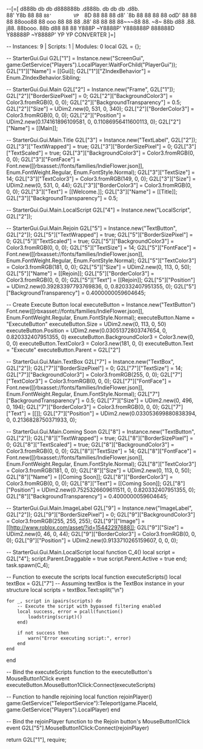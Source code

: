 --[=[
 d888b  db    db d888888b      .d888b.      db      db    db  .d8b.  
88' Y8b 88    88   `88'        VP  `8D      88      88    88 d8' `8b 
88      88    88    88            odD'      88      88    88 88ooo88 
88  ooo 88    88    88          .88'        88      88    88 88~~~88 
88. ~8~ 88b  d88   .88.        j88.         88booo. 88b  d88 88   88 
 Y888P  ~Y8888P' Y888888P      888888D      Y88888P ~Y8888P' YP   YP  CONVERTER
]=]

-- Instances: 9 | Scripts: 1 | Modules: 0
local G2L = {};

-- StarterGui.Gui
G2L["1"] = Instance.new("ScreenGui", game:GetService("Players").LocalPlayer:WaitForChild("PlayerGui"));
G2L["1"]["Name"] = [[Gui]];
G2L["1"]["ZIndexBehavior"] = Enum.ZIndexBehavior.Sibling;

-- StarterGui.Gui.Main
G2L["2"] = Instance.new("Frame", G2L["1"]);
G2L["2"]["BorderSizePixel"] = 0;
G2L["2"]["BackgroundColor3"] = Color3.fromRGB(0, 0, 0);
G2L["2"]["BackgroundTransparency"] = 0.5;
G2L["2"]["Size"] = UDim2.new(0, 531, 0, 340);
G2L["2"]["BorderColor3"] = Color3.fromRGB(0, 0, 0);
G2L["2"]["Position"] = UDim2.new(0.174161896109581, 0, 0.11086956411600113, 0);
G2L["2"]["Name"] = [[Main]];

-- StarterGui.Gui.Main.Title
G2L["3"] = Instance.new("TextLabel", G2L["2"]);
G2L["3"]["TextWrapped"] = true;
G2L["3"]["BorderSizePixel"] = 0;
G2L["3"]["TextScaled"] = true;
G2L["3"]["BackgroundColor3"] = Color3.fromRGB(0, 0, 0);
G2L["3"]["FontFace"] = Font.new([[rbxasset://fonts/families/IndieFlower.json]], Enum.FontWeight.Regular, Enum.FontStyle.Normal);
G2L["3"]["TextSize"] = 14;
G2L["3"]["TextColor3"] = Color3.fromRGB(149, 0, 0);
G2L["3"]["Size"] = UDim2.new(0, 531, 0, 44);
G2L["3"]["BorderColor3"] = Color3.fromRGB(0, 0, 0);
G2L["3"]["Text"] = [[Welcome.]];
G2L["3"]["Name"] = [[Title]];
G2L["3"]["BackgroundTransparency"] = 0.5;

-- StarterGui.Gui.Main.LocalScript
G2L["4"] = Instance.new("LocalScript", G2L["2"]);


-- StarterGui.Gui.Main.Rejoin
G2L["5"] = Instance.new("TextButton", G2L["2"]);
G2L["5"]["TextWrapped"] = true;
G2L["5"]["BorderSizePixel"] = 0;
G2L["5"]["TextScaled"] = true;
G2L["5"]["BackgroundColor3"] = Color3.fromRGB(0, 0, 0);
G2L["5"]["TextSize"] = 14;
G2L["5"]["FontFace"] = Font.new([[rbxasset://fonts/families/IndieFlower.json]], Enum.FontWeight.Regular, Enum.FontStyle.Normal);
G2L["5"]["TextColor3"] = Color3.fromRGB(181, 0, 0);
G2L["5"]["Size"] = UDim2.new(0, 113, 0, 50);
G2L["5"]["Name"] = [[Rejoin]];
G2L["5"]["BorderColor3"] = Color3.fromRGB(0, 0, 0);
G2L["5"]["Text"] = [[Rejoin]];
G2L["5"]["Position"] = UDim2.new(0.39283397793769836, 0, 0.820332407951355, 0);
G2L["5"]["BackgroundTransparency"] = 0.4000000059604645;

-- Create Execute Button
local executeButton = Instance.new("TextButton")
Font.new([[rbxasset://fonts/families/IndieFlower.json]], Enum.FontWeight.Regular, Enum.FontStyle.Normal);
executeButton.Name = "ExecuteButton"
executeButton.Size = UDim2.new(0, 113, 0, 50)
executeButton.Position = UDim2.new(0.03051372803747654, 0, 0.820332407951355, 0)
executeButton.BackgroundColor3 = Color3.new(0, 0, 0)
executeButton.TextColor3 = Color3.new(181, 0, 0)
executeButton.Text = "Execute"
executeButton.Parent = G2L["2"]



-- StarterGui.Gui.Main.TextBox
G2L["7"] = Instance.new("TextBox", G2L["2"]);
G2L["7"]["BorderSizePixel"] = 0;
G2L["7"]["TextSize"] = 14;
G2L["7"]["BackgroundColor3"] = Color3.fromRGB(255, 0, 0);
G2L["7"]["TextColor3"] = Color3.fromRGB(0, 0, 0);
G2L["7"]["FontFace"] = Font.new([[rbxasset://fonts/families/IndieFlower.json]], Enum.FontWeight.Regular, Enum.FontStyle.Normal);
G2L["7"]["BackgroundTransparency"] = 0.5;
G2L["7"]["Size"] = UDim2.new(0, 496, 0, 194);
G2L["7"]["BorderColor3"] = Color3.fromRGB(0, 0, 0);
G2L["7"]["Text"] = [[]];
G2L["7"]["Position"] = UDim2.new(0.033053699880838394, 0, 0.2136828750371933, 0);

-- StarterGui.Gui.Main.Coming Soon
G2L["8"] = Instance.new("TextButton", G2L["2"]);
G2L["8"]["TextWrapped"] = true;
G2L["8"]["BorderSizePixel"] = 0;
G2L["8"]["TextScaled"] = true;
G2L["8"]["BackgroundColor3"] = Color3.fromRGB(0, 0, 0);
G2L["8"]["TextSize"] = 14;
G2L["8"]["FontFace"] = Font.new([[rbxasset://fonts/families/IndieFlower.json]], Enum.FontWeight.Regular, Enum.FontStyle.Normal);
G2L["8"]["TextColor3"] = Color3.fromRGB(181, 0, 0);
G2L["8"]["Size"] = UDim2.new(0, 113, 0, 50);
G2L["8"]["Name"] = [[Coming Soon]];
G2L["8"]["BorderColor3"] = Color3.fromRGB(0, 0, 0);
G2L["8"]["Text"] = [[Coming Soon]];
G2L["8"]["Position"] = UDim2.new(0.7525326609611511, 0, 0.820332407951355, 0);
G2L["8"]["BackgroundTransparency"] = 0.4000000059604645;

-- StarterGui.Gui.Main.ImageLabel
G2L["9"] = Instance.new("ImageLabel", G2L["2"]);
G2L["9"]["BorderSizePixel"] = 0;
G2L["9"]["BackgroundColor3"] = Color3.fromRGB(255, 255, 255);
G2L["9"]["Image"] = [[http://www.roblox.com/asset/?id=15442297688]];
G2L["9"]["Size"] = UDim2.new(0, 46, 0, 44);
G2L["9"]["BorderColor3"] = Color3.fromRGB(0, 0, 0);
G2L["9"]["Position"] = UDim2.new(0.9133710265159607, 0, 0, 0);

-- StarterGui.Gui.Main.LocalScript
local function C_4()
local script = G2L["4"];
	script.Parent.Draggable = true
	script.Parent.Active = true
end;
task.spawn(C_4);

-- Function to execute the scripts
local function executeScripts()
    local textBox = G2L["7"] -- Assuming textBox is the TextBox instance in your structure
    local scripts = textBox.Text:split("\n")
    
    for _, script in ipairs(scripts) do
        -- Execute the script with bypassed filtering enabled
        local success, error = pcall(function()
            loadstring(script)()
        end)
        
        if not success then
            warn("Error executing script:", error)
        end
    end
end

-- Bind the executeScripts function to the executeButton's MouseButton1Click event
executeButton.MouseButton1Click:Connect(executeScripts)


-- Function to handle rejoining
local function rejoinPlayer()
    game:GetService("TeleportService"):Teleport(game.PlaceId, game:GetService("Players").LocalPlayer)
end

-- Bind the rejoinPlayer function to the Rejoin button's MouseButton1Click event
G2L["5"].MouseButton1Click:Connect(rejoinPlayer)

return G2L["1"], require;
